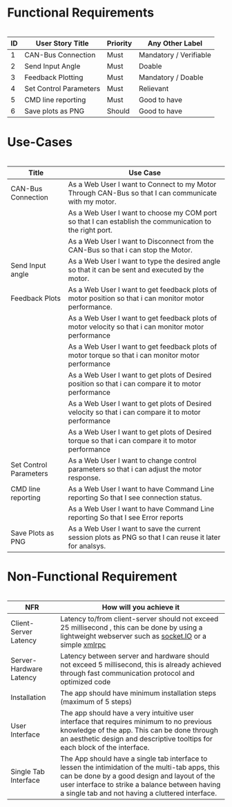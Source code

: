 # Functional Requirements 
# 
ID |  User Story Title |  Priority | Any Other Label
------------ | ------------- | ------------- | ------------- 
1 | CAN-Bus Connection | Must | Mandatory / Verifiable
2 | Send Input Angle | Must | Doable
3 | Feedback Plotting | Must | Mandatory / Doable
4 | Set Control Parameters | Must | Relievant
5 | CMD line reporting |Must |Good to have
6 | Save plots as PNG | Should | Good to have

# Use-Cases
#
Title  |  Use Case
------------ | -------------
CAN-Bus Connection | As a Web User I want to Connect to my Motor Through CAN-Bus so that I can communicate with my motor.
||As a Web User I want  to choose my COM port so that I can establish the communication to the right port.
||As a Web User I want to Disconnect from the CAN-Bus so that i can stop the Motor.
Send Input angle | As a Web User I want to type the desired angle so that it can be sent and executed by the motor.
Feedback Plots | As a Web User I want to get feedback plots of motor position so that i can monitor motor performance.
||As a Web User I want to get feedback plots of motor velocity so that i can monitor motor performance
||As a Web User I want to get feedback plots of motor torque so that i can monitor motor performance
||As a Web User I want to get plots of Desired position so that i can compare it to motor performance
||As a Web User I want to get plots of Desired velocity so that i can compare it to motor performance
||As a Web User I want to get plots of Desired torque so that i can compare it to motor performance
Set Control Parameters | As a Web User I want to change control parameters so that i can adjust the motor response.
CMD line reporting | As a Web User I want to have Command Line reporting So that I see connection status.
||As a Web User I want to have Command Line reporting So that I see Error reports
Save Plots as PNG | As a Web User I want to save the current session plots as PNG so that I can reuse it later for analsys.

# Non-Functional Requirement 
# 
NFR | How will you achieve it
------------ | -------------
Client-Server Latency | Latency to/from client-server should not exceed 25 millisecond , this can be done by using a lightweight webserver such as [socket.IO](https://python-socketio.readthedocs.io/en/latest/intro.html#what-is-socket-io) or a simple [xmlrpc](https://docs.python.org/3/library/xmlrpc.html)
Server-Hardware Latency | Latency between server and hardware should not exceed 5 millisecond, this is already achieved through fast communication protocol and optimized code
Installation | The app should have minimum installation steps (maximum of 5 steps)
User Interface | The app should have a very intuitive user interface that requires minimum to no previous knowledge of the app. This can be done through an aesthetic design and descriptive tooltips for each block of the interface.
Single Tab Interface | The App should have a single tab interface to lessen the intimidation of the multi-tab apps, this can be done by a good design and layout of the user interface to strike a balance between having a single tab and not having a cluttered interface.

